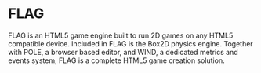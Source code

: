 FLAG
====

FLAG is an HTML5 game engine built to run 2D games on any HTML5 compatible device. Included in FLAG is the Box2D physics engine. Together with POLE, a browser based editor, and WIND, a dedicated metrics and events system, FLAG is a complete HTML5 game creation solution.

